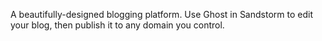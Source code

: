 A beautifully-designed blogging platform. Use Ghost in Sandstorm to edit your blog, then publish it to any domain you control.
